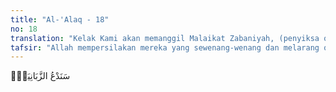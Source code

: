 ```yaml
---
title: "Al-'Alaq - 18"
no: 18
translation: "Kelak Kami akan memanggil Malaikat Zabaniyah, (penyiksa orang-orang yang berdosa), "
tafsir: "Allah mempersilakan mereka yang sewenang-wenang dan melarang orang melakukan ibadah itu untuk meminta bantuan kelompok mereka. Ayat ini khususnya ditujukan kepada Abu Jahal, yang dikenal sebagai pemimpin terbesar orang-orang yang menentang Nabi saw di Mekah. Allah mengancam bahwa bila Abu Jahal memanggil teman-teman komplotannya untuk meminta tolong, maka Allah akan memanggil malaikat-malaikat Zabaniyah, yaitu para penjaga neraka yang sangat bengis. Artinya, ia di dunia akan celaka dan di akhirat akan masuk neraka. Ancaman itu kemudian terbukti, yaitu pada tahun kedua setelah umat Islam hijrah ke Medinah, terjadi Perang Badar, di mana Abu Jahal sebagai pemimpin Quraisy mati terbunuh. Dan di akhirat nanti ia pasti masuk neraka."
---
```


سَنَدْعُ الزَّبَانِيَةَۙ
